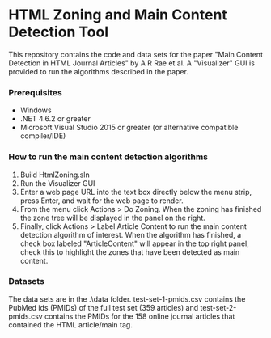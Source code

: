 # HTML Zoning and Main Content Detection Tool

This repository contains the code and data sets for the paper "Main Content Detection in HTML Journal Articles" by A R Rae et al. A "Visualizer" GUI is provided to run the algorithms described in the paper.

### Prerequisites

* Windows
* .NET 4.6.2 or greater
* Microsoft Visual Studio 2015 or greater (or alternative compatible compiler/IDE)

### How to run the main content detection algorithms

1) Build HtmlZoning.sln
2) Run the Visualizer GUI
3) Enter a web page URL into the text box directly below the menu strip, press Enter, and wait for the web page to render.
4) From the menu click Actions > Do Zoning. When the zoning has finished the zone tree will be displayed in the panel on the right.
5) Finally, click Actions > Label Article Content to run the main content detection algorithm of interest. When the algorithm has finished, a check box labeled "ArticleContent" will appear in the top right panel, check this to highlight the zones that have been detected as main content.

### Datasets

The data sets are in the .\data folder. test-set-1-pmids.csv contains the PubMed ids (PMIDs) of the full test set (359 articles) and test-set-2-pmids.csv contains the PMIDs for the 158 online journal articles that contained the HTML article/main tag.